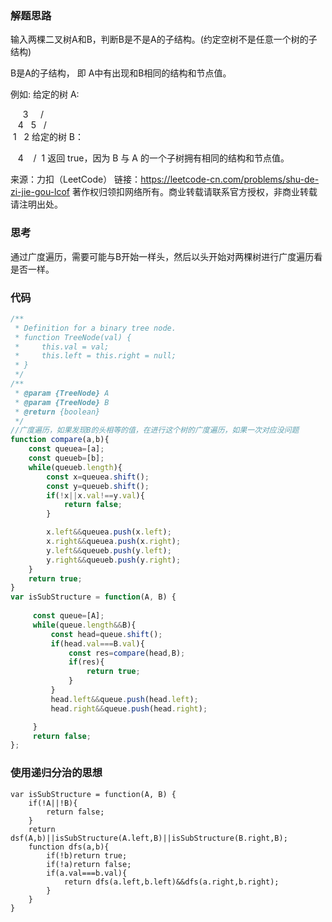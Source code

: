 ### 解题思路
输入两棵二叉树A和B，判断B是不是A的子结构。(约定空树不是任意一个树的子结构)

B是A的子结构， 即 A中有出现和B相同的结构和节点值。

例如:
给定的树 A:

     3
    / \
   4   5
  / \
 1   2
给定的树 B：

   4 
  /
 1
返回 true，因为 B 与 A 的一个子树拥有相同的结构和节点值。

来源：力扣（LeetCode）
链接：https://leetcode-cn.com/problems/shu-de-zi-jie-gou-lcof
著作权归领扣网络所有。商业转载请联系官方授权，非商业转载请注明出处。

### 思考

通过广度遍历，需要可能与B开始一样头，然后以头开始对两棵树进行广度遍历看是否一样。

### 代码

```javascript
/**
 * Definition for a binary tree node.
 * function TreeNode(val) {
 *     this.val = val;
 *     this.left = this.right = null;
 * }
 */
/**
 * @param {TreeNode} A
 * @param {TreeNode} B
 * @return {boolean}
 */
//广度遍历，如果发现B的头相等的值，在进行这个树的广度遍历，如果一次对应没问题 
function compare(a,b){
    const queuea=[a];
    const queueb=[b];
    while(queueb.length){
        const x=queuea.shift();
        const y=queueb.shift();
        if(!x||x.val!==y.val){
            return false;
        }

        x.left&&queuea.push(x.left);
        x.right&&queuea.push(x.right);
        y.left&&queueb.push(y.left);
        y.right&&queueb.push(y.right);
    }
    return true;
}
var isSubStructure = function(A, B) {
     
     const queue=[A];
     while(queue.length&&B){
         const head=queue.shift();
         if(head.val===B.val){
             const res=compare(head,B);
             if(res){
                 return true;
             }
         }
         head.left&&queue.push(head.left);
         head.right&&queue.push(head.right);

     }
     return false;
};

```

### 使用递归分治的思想

```
var isSubStructure = function(A, B) {
    if(!A||!B){
        return false;
    }
    return dsf(A,b)||isSubStructure(A.left,B)||isSubStructure(B.right,B);
    function dfs(a,b){
        if(!b)return true;
        if(!a)return false;
        if(a.val===b.val){
            return dfs(a.left,b.left)&&dfs(a.right,b.right);
        }
    }
}

```
